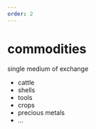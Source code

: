 ```yaml
---
order: 2
---
```


# commodities

single medium of exchange

- cattle
- shells
- tools
- crops
- precious metals
- ...
